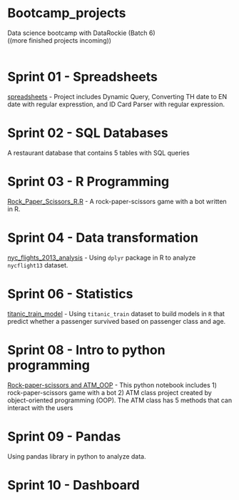 # Bootcamp_projects
Data science bootcamp with DataRockie (Batch 6)\
((more finished projects incoming)) 
<br /> <br />

# Sprint 01 - Spreadsheets
[spreadsheets](https://docs.google.com/spreadsheets/d/1By3PAaK0aRvBT94eZa6vBbC0EIvJ-h3Si9XmOcRt31k/edit?usp=sharing) - Project includes Dynamic Query, Converting TH date to EN date with regular expresstion, and ID Card Parser with regular expression.

# Sprint 02 - SQL Databases
A restaurant database that contains 5 tables with SQL queries 

# Sprint 03 - R Programming
[Rock_Paper_Scissors_R.R](Sprint_03-R_Programming/Rock_Paper_Scissors_R.R) - A rock-paper-scissors game with a bot written in R.

# Sprint 04 - Data transformation
[nyc_flights_2013_analysis](https://colab.research.google.com/drive/1uZ5_RKi5t0CUNY-h6r1BQnlEh_MSeoiB?usp=sharing) - Using `dplyr` package in R to analyze `nycflight13` dataset.

# Sprint 06 - Statistics
[titanic_train_model](Sprint_06-Essential_Statistics/titanic_train_edit.pdf) - Using `titanic_train` dataset to build models in `R` that predict whether a passenger survived based on passenger class and age.

# Sprint 08 - Intro to python programming
[Rock-paper-scissors and ATM_OOP](https://colab.research.google.com/drive/1L2ZtKWO-EsqluU6Q6oCx2letxC9KYhd6?usp=sharing) - This python notebook includes 1) rock-paper-scissors game with a bot 2) ATM class project created by object-oriented programming (OOP). The ATM class has 5 methods that can interact with the users

# Sprint 09 - Pandas 
Using pandas library in python to analyze data.

# Sprint 10 - Dashboard
